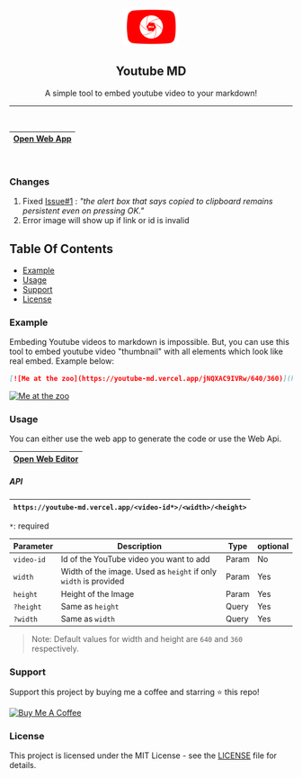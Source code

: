 <p align="center">
   <img src="./public/images/icon.png" width="100px">
   <h2 align="center">Youtube MD</h2>
   <p align="center">A simple tool to embed youtube video to your markdown!</p>
</p>

<hr>

<br>

<a href="https://youtube-md.vercel.app/">

| Open Web App |
| ------------ |

</a>
<br>

### Changes

1. Fixed [Issue#1](https://github.com/Harry260/youtube-md/issues/1) : _"the alert box that says copied to clipboard remains persistent even on pressing OK."_
2. Error image will show up if link or id is invalid <br>

## Table Of Contents

-   [Example](#example)
-   [Usage](#usage)
-   [Support](#support)
-   [License](#license)
    <br>

### Example

Embeding Youtube videos to markdown is impossible. But, you can use this tool to embed youtube video "thumbnail" with all elements which look like real embed. Example below:

```md
[![Me at the zoo](https://youtube-md.vercel.app/jNQXAC9IVRw/640/360)](https://www.youtube.com/watch?v=jNQXAC9IVRw)
```

[![Me at the zoo](https://youtube-md.vercel.app/jNQXAC9IVRw/640/360)](https://www.youtube.com/watch?v=jNQXAC9IVRw)

### Usage

You can either use the web app to generate the code or use the Web Api.

<a href="https://youtube-md.vercel.app/">

| Open Web Editor |
| --------------- |

</a>

##### API

| `https://youtube-md.vercel.app/<video-id*>/<width>/<height>` |
| ------------------------------------------------------------ |

`*`: required

| Parameter  | Description                                                      | Type  | optional |
| ---------- | ---------------------------------------------------------------- | ----- | -------- |
| `video-id` | Id of the YouTube video you want to add                          | Param | No       |
| `width`    | Width of the image. Used as `height` if only `width` is provided | Param | Yes      |
| `height`   | Height of the Image                                              | Param | Yes      |
| `?height`  | Same as `height`                                                 | Query | Yes      |
| `?width`   | Same as `width`                                                  | Query | Yes      |

> Note: Default values for width and height are `640` and `360 `respectively.

### Support

Support this project by buying me a coffee and starring ⭐ this repo!

<a href="https://www.buymeacoffee.com/harrytom" target="_blank"><img src="https://cdn.buymeacoffee.com/buttons/v2/default-yellow.png" alt="Buy Me A Coffee" style="height: 60px !important;width: 217px !important;" ></a><br>

### License

This project is licensed under the MIT License - see the [LICENSE](LICENSE) file for details.
